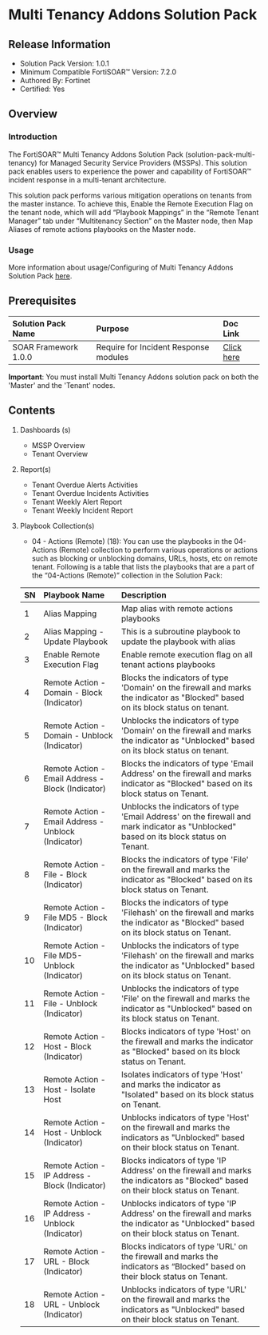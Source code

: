 # Multi Tenancy Addons Solution Pack

## Release Information
- Solution Pack Version: 1.0.1
- Minimum Compatible FortiSOAR™ Version: 7.2.0
- Authored By: Fortinet
- Certified: Yes

## Overview
### Introduction
The FortiSOAR™ Multi Tenancy Addons Solution Pack (solution-pack-multi-tenancy) for Managed Security Service Providers (MSSPs). This solution pack enables users to experience the power and capability of FortiSOAR™ incident response in a multi-tenant architecture. 

This solution pack performs various mitigation operations on tenants from the master instance. 
To achieve this, Enable the Remote Execution Flag on the tenant node, which will add “Playbook Mappings” in the “Remote Tenant Manager” tab under “Multitenancy Section” on the Master node, then Map Aliases of remote actions playbooks on the Master node.
### Usage 
More information about usage/Configuring of Multi Tenancy Addons Solution Pack [here](https://github.com/fortinet-fortisoar/solution-pack-multi-tenancy/blob/develop/docs/solution-pack-guide.md).

## Prerequisites

**Solution Pack Name**|**Purpose**|**Doc Link**|
| :- | :- | :- |
|SOAR Framework 1.0.0|Require for Incident Response modules|[Click here](https://github.com/fortinet-fortisoar/solution-pack-soar-framework/blob/develop/README.md)|

  **Important**: You must install Multi Tenancy Addons solution pack on both the 'Master' and the 'Tenant' nodes.

## Contents
1. Dashboards (s)
    - MSSP Overview
    - Tenant Overview
2. Report(s)
    - Tenant Overdue Alerts Activities
    - Tenant Overdue Incidents Activities
    - Tenant Weekly Alert Report
    - Tenant Weekly Incident Report
3. Playbook Collection(s)
    - 04 - Actions (Remote) (18): You can use the playbooks in the 04-Actions (Remote) collection to perform various operations or actions such as blocking or unblocking domains, URLs, hosts, etc on remote tenant.
    Following is a table that lists the playbooks that are a part of the “04-Actions (Remote)” collection in the Solution Pack:

    **SN**|**Playbook Name**|**Description**|
    | :- | :- | :- |
    |1|Alias Mapping|Map alias with remote actions playbooks|
    |2|Alias Mapping - Update Playbook|This is a subroutine playbook to update the playbook with alias|
    |3|Enable Remote Execution Flag|Enable remote execution flag on all tenant actions playbooks|
    |4|Remote Action - Domain - Block (Indicator)|Blocks the indicators of type 'Domain' on the firewall and marks the indicator as "Blocked" based on its block status on tenant.|
    |5|Remote Action - Domain - Unblock (Indicator)|Unblocks the indicators of type 'Domain' on the firewall and marks the indicator as "Unblocked" based on its block status on tenant.|
    |6|Remote Action - Email Address - Block (Indicator)|Blocks the indicators of type 'Email Address' on the firewall and marks indicator as "Blocked" based on its block status on Tenant.|
    |7|Remote Action - Email Address - Unblock (Indicator)|Unblocks the indicators of type 'Email Address' on the firewall and mark indicator as "Unblocked" based on its block status on Tenant.|
    |8|Remote Action - File - Block (Indicator)|Blocks the indicators of type 'File' on the firewall and marks the indicator as "Blocked" based on its block status on Tenant.|
    |9|Remote Action - File MD5 - Block (Indicator)|Blocks the indicators of type 'Filehash' on the firewall and marks the indicator as "Blocked" based on its block status on Tenant.|
    |10|Remote Action - File MD5- Unblock (Indicator)|Unblocks the indicators of type 'Filehash' on the firewall and marks the indicator as "Unblocked" based on its block status on Tenant.|
    |11|Remote Action - File - Unblock (Indicator)|Unblocks the indicators of type 'File' on the firewall and marks the indicator as "Unblocked" based on its block status on Tenant.|
    |12|Remote Action - Host - Block (Indicator)|Blocks indicators of type 'Host' on the firewall and marks the indicator as "Blocked" based on its block status on Tenant.|
    |13|Remote Action - Host - Isolate Host|Isolates indicators of type 'Host' and marks the indicator as "Isolated" based on its block status on Tenant.|
    |14|Remote Action - Host - Unblock (Indicator)|Unblocks indicators of type 'Host' on the firewall and marks the indicators as "Unblocked" based on their block status on Tenant.|
    |15|Remote Action - IP Address - Block (Indicator)|Blocks indicators of type 'IP Address' on the firewall and marks the indicators as "Blocked" based on their block status on Tenant.|
    |16|Remote Action - IP Address - Unblock (Indicator)|Unblocks indicators of type 'IP Address' on the firewall and marks the indicator as "Unblocked" based on their block status on Tenant.|
    |17|Remote Action - URL - Block (Indicator)|Blocks indicators of type 'URL' on the firewall and marks the indicators as “Blocked” based on their block status on Tenant.|
    |18|Remote Action - URL - Unblock (Indicator)|Unblocks indicators of type 'URL' on the firewall and marks the indicators as "Unblocked" based on their block status on Tenant.|

